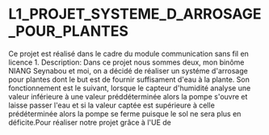# L1_PROJET_SYSTEME_D_ARROSAGE_POUR_PLANTES
Ce projet est réalisé dans le cadre du module communication sans fil en licence 1.
Description:
Dans ce projet nous sommes deux, mon binôme NIANG Seynabou et moi, on a décidé de réaliser un systéme d'arrosage pour plantes dont le but est de fournir suffisament d'eau à la plante.
Son fonctionnement est le suivant, lorsque le capteur d'humidité analyse une valeur  inférieure à une valeur préddéterminée alors la pompe s'ouvre et laisse passer l'eau et si  la valeur captée est supérieure à celle prédéterminée alors la pompe se ferme puisque le sol ne sera plus en déficite.Pour réaliser notre projet grâce à l'UE de


